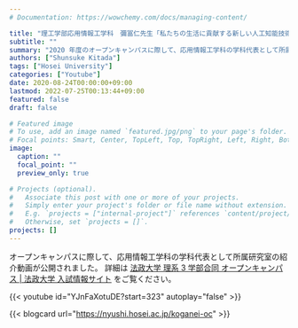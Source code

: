 ```yaml
---
# Documentation: https://wowchemy.com/docs/managing-content/

title: "理工学部応用情報工学科　彌冨仁先生「私たちの生活に貢献する新しい人工知能技術」"
subtitle: ""
summary: "2020 年度のオープンキャンパスに際して、応用情報工学科の学科代表として所属研究室の紹介動画が公開されました。"
authors: ["Shunsuke Kitada"]
tags: ["Hosei University"]
categories: ["Youtube"]
date: 2020-08-24T00:00:00+09:00
lastmod: 2022-07-25T00:13:44+09:00
featured: false
draft: false

# Featured image
# To use, add an image named `featured.jpg/png` to your page's folder.
# Focal points: Smart, Center, TopLeft, Top, TopRight, Left, Right, BottomLeft, Bottom, BottomRight.
image:
  caption: ""
  focal_point: ""
  preview_only: true

# Projects (optional).
#   Associate this post with one or more of your projects.
#   Simply enter your project's folder or file name without extension.
#   E.g. `projects = ["internal-project"]` references `content/project/deep-learning/index.md`.
#   Otherwise, set `projects = []`.
projects: []
---
```


オープンキャンパスに際して、応用情報工学科の学科代表として所属研究室の紹介動画が公開されました。
詳細は [法政大学 理系 3 学部合同 オープンキャンパス | 法政大学 入試情報サイト](https://nyushi.hosei.ac.jp/koganei-oc) をご覧ください。

{{< youtube id="YJnFaXotuDE?start=323" autoplay="false" >}}

{{< blogcard url="https://nyushi.hosei.ac.jp/koganei-oc" >}}

